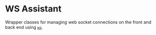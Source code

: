 # WS Assistant

Wrapper classes for managing web socket connections on the front and back end using [`ws`](https://www.npmjs.com/package/ws).
